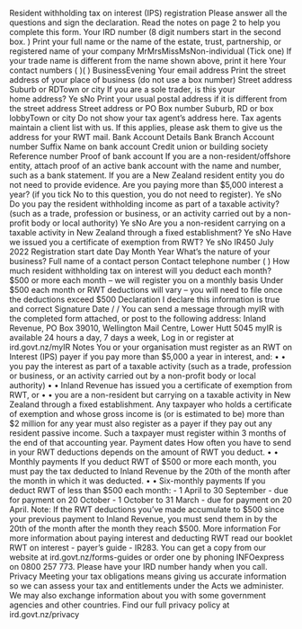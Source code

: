Resident withholding tax on interest (IPS) registration Please answer all the questions and sign the declaration. Read the notes on page 2 to help you complete this form. Your IRD number (8 digit numbers start in the second box. ) Print your full name or the name of the estate, trust, partnership, or registered name of your company MrMrsMissMsNon-individual (Tick one) If your trade name is different from the name shown above, print it here Your contact numbers ( )( ) BusinessEvening Your email address Print the street address of your place of business (do not use a box number) Street address Suburb or RDTown or city If you are a sole trader, is this your home address? Ye sNo Print your usual postal address if it is different from the street address Street address or PO Box number Suburb, RD or box lobbyTown or city Do not show your tax agent’s address here. Tax agents maintain a client list with us. If this applies, please ask them to give us the address for your RWT mail. Bank Account Details Bank Branch Account number Suffix Name on bank account Credit union or building society Reference number Proof of bank account If you are a non-resident/offshore entity, attach proof of an active bank account with the name and number, such as a bank statement. If you are a New Zealand resident entity you do not need to provide evidence. Are you paying more than $5,000 interest a year? (if you tick No to this question, you do not need to register). Ye sNo Do you pay the resident withholding income as part of a taxable activity? (such as a trade, profession or business, or an activity carried out by a non-profit body or local authority) Ye sNo Are you a non-resident carrying on a taxable activity in New Zealand through a fixed establishment? Ye sNo Have we issued you a certificate of exemption from RWT? Ye sNo IR450 July 2022 Registration start date Day Month Year What’s the nature of your business? Full name of a contact person Contact telephone number ( ) How much resident withholding tax on interest will you deduct each month? $500 or more each month – we will register you on a monthly basis Under $500 each month or RWT deductions will vary – you will need to file once the deductions exceed $500 Declaration I declare this information is true and correct Signature Date / / You can send a message through myIR with the completed form attached, or post to the following address: Inland Revenue, PO Box 39010, Wellington Mail Centre, Lower Hutt 5045 myIR is available 24 hours a day, 7 days a week, Log in or register at ird.govt.nz/myIR Notes You or your organisation must register as an RWT on Interest (IPS) payer if you pay more than $5,000 a year in interest, and: • • you pay the interest as part of a taxable activity (such as a trade, profession or business, or an activity carried out by a non-profit body or local authority) • • Inland Revenue has issued you a certificate of exemption from RWT, or • • you are a non-resident but carrying on a taxable activity in New Zealand through a fixed establishment. Any taxpayer who holds a certificate of exemption and whose gross income is (or is estimated to be) more than $2 million for any year must also register as a payer if they pay out any resident passive income. Such a taxpayer must register within 3 months of the end of that accounting year. Payment dates How often you have to send in your RWT deductions depends on the amount of RWT you deduct. • • Monthly payments If you deduct RWT of $500 or more each month, you must pay the tax deducted to Inland Revenue by the 20th of the month after the month in which it was deducted. • • Six-monthly payments If you deduct RWT of less than $500 each month: - 1 April to 30 September - due for payment on 20 October - 1 October to 31 March - due for payment on 20 April. Note: If the RWT deductions you’ve made accumulate to $500 since your previous payment to Inland Revenue, you must send them in by the 20th of the month after the month they reach $500. More information For more information about paying interest and deducting RWT read our booklet RWT on interest - payer’s guide - IR283. You can get a copy from our website at ird.govt.nz/forms-guides or order one by phoning INFOexpress on 0800 257 773. Please have your IRD number handy when you call. Privacy Meeting your tax obligations means giving us accurate information so we can assess your tax and entitlements under the Acts we administer. We may also exchange information about you with some government agencies and other countries. Find our full privacy policy at ird.govt.nz/privacy